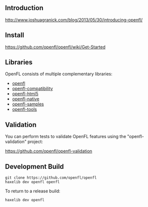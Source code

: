 Introduction
------------

http://www.joshuagranick.com/blog/2013/05/30/introducing-openfl/


Install
-------

https://github.com/openfl/openfl/wiki/Get-Started


Libraries
------------

OpenFL consists of multiple complementary libraries:

 * [openfl](https://github.com/openfl/openfl)
 * [openfl-compatibility](https://github.com/openfl/openfl-compatibility)
 * [openfl-html5](https://github.com/openfl/openfl-html5)
 * [openfl-native](https://github.com/openfl/openfl-native)
 * [openfl-samples](https://github.com/openfl/openfl-samples)
 * [openfl-tools](https://github.com/openfl/openfl-tools)


Validation
----------

You can perform tests to validate OpenFL features using the "openfl-validation" project:

https://github.com/openfl/openfl-validation


Development Build
-----------------

    git clone https://github.com/openfl/openfl
    haxelib dev openfl openfl

To return to a release build:

    haxelib dev openfl
